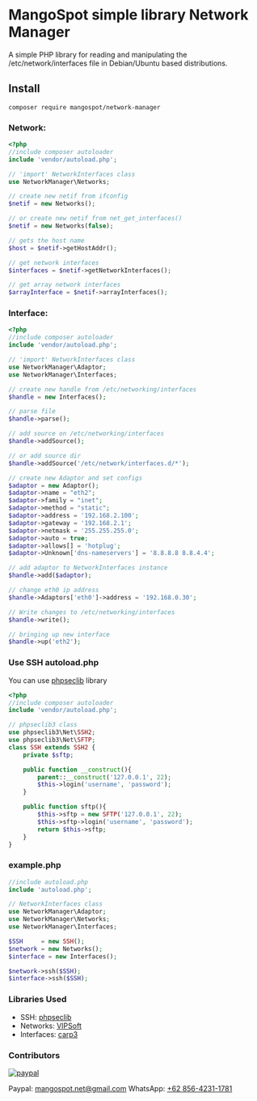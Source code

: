 # MangoSpot simple library Network Manager

A simple PHP library for reading and manipulating the /etc/network/interfaces file in Debian/Ubuntu based distributions.

## Install

```
composer require mangospot/network-manager
```

### Network:

```php
<?php
//include composer autoloader
include 'vendor/autoload.php';

// 'import' NetworkInterfaces class
use NetworkManager\Networks;

// create new netif from ifconfig
$netif = new Networks();

// or create new netif from net_get_interfaces()
$netif = new Networks(false);

// gets the host name
$host = $netif->getHostAddr();

// get network interfaces
$interfaces = $netif->getNetworkInterfaces();

// get array network interfaces
$arrayInterface = $netif->arrayInterfaces();
```

### Interface:

```php
<?php
//include composer autoloader
include 'vendor/autoload.php';

// 'import' NetworkInterfaces class
use NetworkManager\Adaptor;
use NetworkManager\Interfaces;

// create new handle from /etc/networking/interfaces
$handle = new Interfaces();

// parse file
$handle->parse();

// add source on /etc/networking/interfaces
$handle->addSource();

// or add source dir
$handle->addSource('/etc/network/interfaces.d/*');

// create new Adaptor and set configs
$adaptor = new Adaptor();
$adaptor->name = "eth2";
$adaptor->family = "inet";
$adaptor->method = "static";
$adaptor->address = '192.168.2.100';
$adaptor->gateway = '192.168.2.1';
$adaptor->netmask = '255.255.255.0';
$adaptor->auto = true;
$adaptor->allows[] = 'hotplug';
$adaptor->Unknown['dns-nameservers'] = '8.8.8.8 8.8.4.4';

// add adaptor to NetworkInterfaces instance
$handle->add($adaptor);

// change eth0 ip address
$handle->Adaptors['eth0']->address = '192.168.0.30';

// Write changes to /etc/networking/interfaces
$handle->write();

// bringing up new interface
$handle->up('eth2');
```

### Use SSH autoload.php

You can use [phpseclib](https://github.com/phpseclib/phpseclib) library

```php
<?php
//include composer autoloader
include 'vendor/autoload.php';

// phpseclib3 class
use phpseclib3\Net\SSH2;
use phpseclib3\Net\SFTP;
class SSH extends SSH2 {
    private $sftp;

    public function __construct(){
        parent::__construct('127.0.0.1', 22);
        $this->login('username', 'password');
    }

    public function sftp(){
        $this->sftp = new SFTP('127.0.0.1', 22);
        $this->sftp->login('username', 'password');
        return $this->sftp;
    }
}
```

### example.php

```php
//include autoload.php
include 'autoload.php';

// NetworkInterfaces class
use NetworkManager\Adaptor;
use NetworkManager\Networks;
use NetworkManager\Interfaces;

$SSH     = new SSH();
$network = new Networks();
$interface = new Interfaces();

$network->ssh($SSH);
$interface->ssh($SSH);
```

### Libraries Used

- SSH: [phpseclib](https://github.com/phpseclib/phpseclib)
- Networks: [VIPSoft](https://github.com/vipsoft/network-interfaces)
- Interfaces: [carp3](https://github.com/carp3/networkinterfaces)

### Contributors

[![paypal](https://www.paypalobjects.com/en_US/i/btn/btn_donateCC_LG.gif)](https://www.paypal.com/cgi-bin/webscr?cmd=_s-xclick&hosted_button_id=8CRUEDLPLCFSQ)

Paypal: mangospot.net@gmail.com
WhatsApp: [+62 856-4231-1781](https://wa.me/6285642311781)
